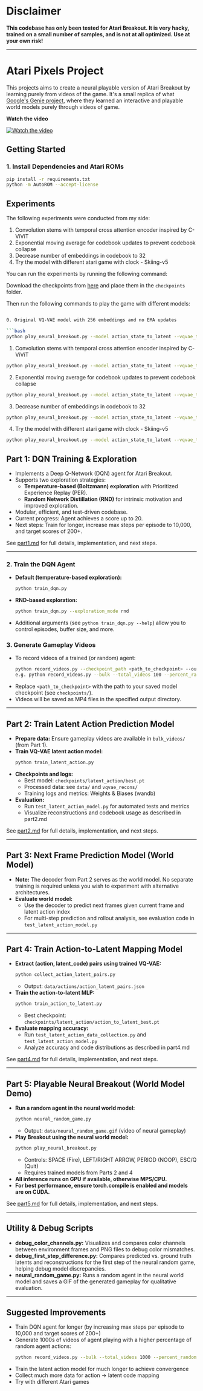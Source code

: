 # Disclaimer

**This codebase has only been tested for Atari Breakout. It is very hacky, trained on a small number of samples, and is not at all optimized. Use at your own risk!**

---

# Atari Pixels Project

This projects aims to create a neural playable version of Atari Breakout by learning purely from videos of the game. It's a small replica of what [Google's Genie project](https://deepmind.google/discover/blog/genie-2-a-large-scale-foundation-world-model/), where they learned an interactive and playable world models purely through videos of game.

**Watch the video**

[![Watch the video](https://img.youtube.com/vi/H8Eh1HlLzZM/0.jpg)](https://www.youtube.com/watch?v=H8Eh1HlLzZM)


## Getting Started

### 1. Install Dependencies and Atari ROMs
```bash
pip install -r requirements.txt
python -m AutoROM --accept-license
```
## Experiments
The following experiments were conducted from my side:

1. Convolution stems with temporal cross attention encoder inspired by C-ViViT
2. Exponential moving average for codebook updates to prevent codebook collapse
3. Decrease number of embeddings in codebook to 32
4. Try the model with different atari game with clock - Skiing-v5

You can run the experiments by running the following command:

Download the checkpoints from [here](https://drive.google.com/drive/folders/1igtad_5vXiiHaEYYfZ8gt0y-yjfg-2P0?usp=sharing) and place them in the `checkpoints` folder.

Then run the following commands to play the game with different models:

```bash

0. Original VQ-VAE model with 256 embeddings and no EMA updates

```bash
python play_neural_breakout.py --model action_state_to_latent --vqvae_type standard --world_model_path .\checkpoints\original\best.pt --game breakout

```

1. Convolution stems with temporal cross attention encoder inspired by C-ViViT
```bash
python play_neural_breakout.py --model action_state_to_latent --vqvae_type cvivit --world_model_path .\checkpoints\cvivit\best.pt --game breakout
```

2. Exponential moving average for codebook updates to prevent codebook collapse
```bash
python play_neural_breakout.py --model action_state_to_latent --vqvae_type ema --world_model_path .\checkpoints\cvivit-ema\best.pt --game breakout
```
3. Decrease number of embeddings in codebook to 32
```bash
python play_neural_breakout.py --model action_state_to_latent --vqvae_type ema --world_model_path .\checkpoints\cvivit-ema-32\best.pt --game breakout
```
4. Try the model with different atari game with clock - Skiing-v5
```bash
python play_neural_breakout.py --model action_state_to_latent --vqvae_type cvivit --world_model_path .\checkpoints\new_game\best.pt --game skiing
```

## Part 1: DQN Training & Exploration
- Implements a Deep Q-Network (DQN) agent for Atari Breakout.
- Supports two exploration strategies:
  - **Temperature-based (Boltzmann) exploration** with Prioritized Experience Replay (PER).
  - **Random Network Distillation (RND)** for intrinsic motivation and improved exploration.
- Modular, efficient, and test-driven codebase.
- Current progress: Agent achieves a score up to 20.
- Next steps: Train for longer, increase max steps per episode to 10,000, and target scores of 200+.

See [part1.md](part1.md) for full details, implementation, and next steps.

---

### 2. Train the DQN Agent
- **Default (temperature-based exploration):**
  ```bash
  python train_dqn.py
  ```
- **RND-based exploration:**
  ```bash
  python train_dqn.py --exploration_mode rnd
  ```
- Additional arguments (see `python train_dqn.py --help`) allow you to control episodes, buffer size, and more.

### 3. Generate Gameplay Videos
- To record videos of a trained (or random) agent:
  ```bash
  python record_videos.py --checkpoint_path <path_to_checkpoint> --output_dir videos/
  e.g. python record_videos.py --bulk --total_videos 100 --percent_random 15 --output_dir bulk_videos
  ```
- Replace `<path_to_checkpoint>` with the path to your saved model checkpoint (see `checkpoints/`).
- Videos will be saved as MP4 files in the specified output directory.

---

## Part 2: Train Latent Action Prediction Model
- **Prepare data:** Ensure gameplay videos are available in `bulk_videos/` (from Part 1).
- **Train VQ-VAE latent action model:**
  ```bash
  python train_latent_action.py
  ```
- **Checkpoints and logs:**
  - Best model: `checkpoints/latent_action/best.pt`
  - Processed data: see `data/` and `vqvae_recons/`
  - Training logs and metrics: Weights & Biases (wandb)
- **Evaluation:**
  - Run `test_latent_action_model.py` for automated tests and metrics
  - Visualize reconstructions and codebook usage as described in part2.md

See [part2.md](part2.md) for full details, implementation, and next steps.

---

## Part 3: Next Frame Prediction Model (World Model)
- **Note:** The decoder from Part 2 serves as the world model. No separate training is required unless you wish to experiment with alternative architectures.
- **Evaluate world model:**
  - Use the decoder to predict next frames given current frame and latent action index
  - For multi-step prediction and rollout analysis, see evaluation code in `test_latent_action_model.py`

---

## Part 4: Train Action-to-Latent Mapping Model
- **Extract (action, latent_code) pairs using trained VQ-VAE:**
  ```bash
  python collect_action_latent_pairs.py
  ```
  - Output: `data/actions/action_latent_pairs.json`
- **Train the action-to-latent MLP:**
  ```bash
  python train_action_to_latent.py
  ```
  - Best checkpoint: `checkpoints/latent_action/action_to_latent_best.pt`
- **Evaluate mapping accuracy:**
  - Run `test_latent_action_data_collection.py` and `test_latent_action_model.py`
  - Analyze accuracy and code distributions as described in part4.md

See [part4.md](part4.md) for full details, implementation, and next steps.

---

## Part 5: Playable Neural Breakout (World Model Demo)
- **Run a random agent in the neural world model:**
  ```bash
  python neural_random_game.py
  ```
  - Output: `data/neural_random_game.gif` (video of neural gameplay)
- **Play Breakout using the neural world model:**
  ```bash
  python play_neural_breakout.py
  ```
  - Controls: SPACE (Fire), LEFT/RIGHT ARROW, PERIOD (NOOP), ESC/Q (Quit)
  - Requires trained models from Parts 2 and 4
- **All inference runs on GPU if available, otherwise MPS/CPU.**
- **For best performance, ensure torch.compile is enabled and models are on CUDA.**

See [part5.md](part5.md) for full details, implementation, and next steps.

---

## Utility & Debug Scripts
- **debug_color_channels.py:** Visualizes and compares color channels between environment frames and PNG files to debug color mismatches.
- **debug_first_step_difference.py:** Compares predicted vs. ground truth latents and reconstructions for the first step of the neural random game, helping debug model discrepancies.
- **neural_random_game.py:** Runs a random agent in the neural world model and saves a GIF of the generated gameplay for qualitative evaluation.

---
## Suggested Improvements
- Train DQN agent for longer (by increasing max steps per episode to 10,000 and target scores of 200+)
- Generate 1000s of videos of agent playing with a higher percentage of random agent actions:
  ```bash
  python record_videos.py --bulk --total_videos 1000 --percent_random 20 --output_dir bulk_videos
  ```
- Train the latent action model for much longer to achieve convergence
- Collect much more data for action → latent code mapping
- Try with different Atari games
